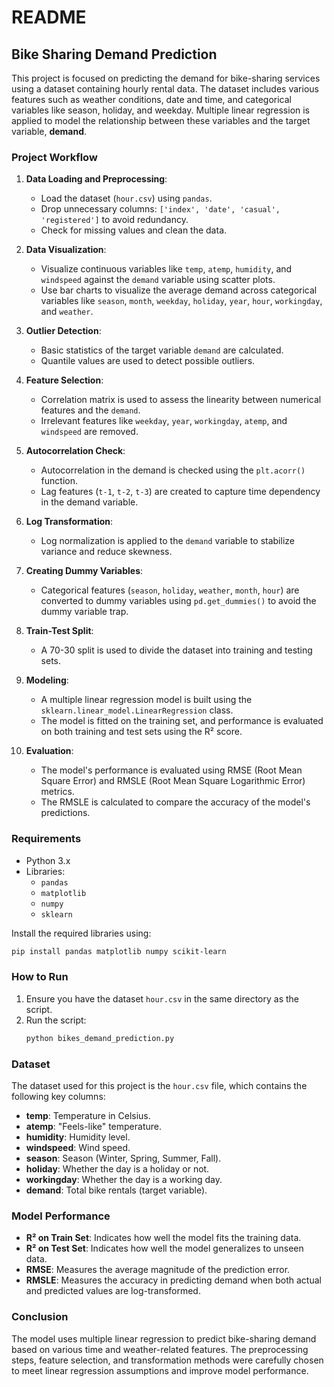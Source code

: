 # README

## Bike Sharing Demand Prediction

This project is focused on predicting the demand for bike-sharing services using a dataset containing hourly rental data. The dataset includes various features such as weather conditions, date and time, and categorical variables like season, holiday, and weekday. Multiple linear regression is applied to model the relationship between these variables and the target variable, **demand**.

### Project Workflow

1. **Data Loading and Preprocessing**:
   - Load the dataset (`hour.csv`) using `pandas`.
   - Drop unnecessary columns: `['index', 'date', 'casual', 'registered']` to avoid redundancy.
   - Check for missing values and clean the data.

2. **Data Visualization**:
   - Visualize continuous variables like `temp`, `atemp`, `humidity`, and `windspeed` against the `demand` variable using scatter plots.
   - Use bar charts to visualize the average demand across categorical variables like `season`, `month`, `weekday`, `holiday`, `year`, `hour`, `workingday`, and `weather`.

3. **Outlier Detection**:
   - Basic statistics of the target variable `demand` are calculated.
   - Quantile values are used to detect possible outliers.

4. **Feature Selection**:
   - Correlation matrix is used to assess the linearity between numerical features and the `demand`.
   - Irrelevant features like `weekday`, `year`, `workingday`, `atemp`, and `windspeed` are removed.

5. **Autocorrelation Check**:
   - Autocorrelation in the demand is checked using the `plt.acorr()` function.
   - Lag features (`t-1`, `t-2`, `t-3`) are created to capture time dependency in the demand variable.

6. **Log Transformation**:
   - Log normalization is applied to the `demand` variable to stabilize variance and reduce skewness.

7. **Creating Dummy Variables**:
   - Categorical features (`season`, `holiday`, `weather`, `month`, `hour`) are converted to dummy variables using `pd.get_dummies()` to avoid the dummy variable trap.

8. **Train-Test Split**:
   - A 70-30 split is used to divide the dataset into training and testing sets.

9. **Modeling**:
   - A multiple linear regression model is built using the `sklearn.linear_model.LinearRegression` class.
   - The model is fitted on the training set, and performance is evaluated on both training and test sets using the R² score.

10. **Evaluation**:
    - The model's performance is evaluated using RMSE (Root Mean Square Error) and RMSLE (Root Mean Square Logarithmic Error) metrics.
    - The RMSLE is calculated to compare the accuracy of the model's predictions.

### Requirements

- Python 3.x
- Libraries:
  - `pandas`
  - `matplotlib`
  - `numpy`
  - `sklearn`

Install the required libraries using:

```bash
pip install pandas matplotlib numpy scikit-learn
```

### How to Run

1. Ensure you have the dataset `hour.csv` in the same directory as the script.
2. Run the script:
   ```bash
   python bikes_demand_prediction.py
   ```

### Dataset

The dataset used for this project is the `hour.csv` file, which contains the following key columns:

- **temp**: Temperature in Celsius.
- **atemp**: "Feels-like" temperature.
- **humidity**: Humidity level.
- **windspeed**: Wind speed.
- **season**: Season (Winter, Spring, Summer, Fall).
- **holiday**: Whether the day is a holiday or not.
- **workingday**: Whether the day is a working day.
- **demand**: Total bike rentals (target variable).

### Model Performance

- **R² on Train Set**: Indicates how well the model fits the training data.
- **R² on Test Set**: Indicates how well the model generalizes to unseen data.
- **RMSE**: Measures the average magnitude of the prediction error.
- **RMSLE**: Measures the accuracy in predicting demand when both actual and predicted values are log-transformed.

### Conclusion

The model uses multiple linear regression to predict bike-sharing demand based on various time and weather-related features. The preprocessing steps, feature selection, and transformation methods were carefully chosen to meet linear regression assumptions and improve model performance.
